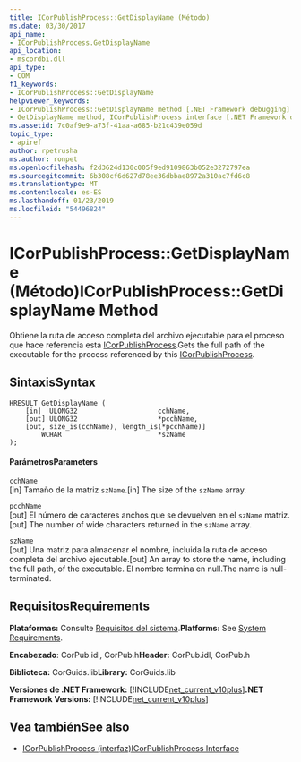 ```yaml
---
title: ICorPublishProcess::GetDisplayName (Método)
ms.date: 03/30/2017
api_name:
- ICorPublishProcess.GetDisplayName
api_location:
- mscordbi.dll
api_type:
- COM
f1_keywords:
- ICorPublishProcess::GetDisplayName
helpviewer_keywords:
- ICorPublishProcess::GetDisplayName method [.NET Framework debugging]
- GetDisplayName method, ICorPublishProcess interface [.NET Framework debugging]
ms.assetid: 7c0af9e9-a73f-41aa-a685-b21c439e059d
topic_type:
- apiref
author: rpetrusha
ms.author: ronpet
ms.openlocfilehash: f2d3624d130c005f9ed9109863b052e3272797ea
ms.sourcegitcommit: 6b308cf6d627d78ee36dbbae8972a310ac7fd6c8
ms.translationtype: MT
ms.contentlocale: es-ES
ms.lasthandoff: 01/23/2019
ms.locfileid: "54496824"
---
```

# <a name="icorpublishprocessgetdisplayname-method"></a><span data-ttu-id="a12d3-102">ICorPublishProcess::GetDisplayName (Método)</span><span class="sxs-lookup"><span data-stu-id="a12d3-102">ICorPublishProcess::GetDisplayName Method</span></span>
<span data-ttu-id="a12d3-103">Obtiene la ruta de acceso completa del archivo ejecutable para el proceso que hace referencia esta [ICorPublishProcess](../../../../docs/framework/unmanaged-api/debugging/icorpublishprocess-interface.md).</span><span class="sxs-lookup"><span data-stu-id="a12d3-103">Gets the full path of the executable for the process referenced by this [ICorPublishProcess](../../../../docs/framework/unmanaged-api/debugging/icorpublishprocess-interface.md).</span></span>  
  
## <a name="syntax"></a><span data-ttu-id="a12d3-104">Sintaxis</span><span class="sxs-lookup"><span data-stu-id="a12d3-104">Syntax</span></span>  
  
```  
HRESULT GetDisplayName (  
    [in]  ULONG32                    cchName,   
    [out] ULONG32                    *pcchName,  
    [out, size_is(cchName), length_is(*pcchName)]   
        WCHAR                        *szName  
);  
```  
  
#### <a name="parameters"></a><span data-ttu-id="a12d3-105">Parámetros</span><span class="sxs-lookup"><span data-stu-id="a12d3-105">Parameters</span></span>  
 `cchName`  
 <span data-ttu-id="a12d3-106">[in] Tamaño de la matriz `szName`.</span><span class="sxs-lookup"><span data-stu-id="a12d3-106">[in] The size of the `szName` array.</span></span>  
  
 `pcchName`  
 <span data-ttu-id="a12d3-107">[out] El número de caracteres anchos que se devuelven en el `szName` matriz.</span><span class="sxs-lookup"><span data-stu-id="a12d3-107">[out] The number of wide characters returned in the `szName` array.</span></span>  
  
 `szName`  
 <span data-ttu-id="a12d3-108">[out] Una matriz para almacenar el nombre, incluida la ruta de acceso completa del archivo ejecutable.</span><span class="sxs-lookup"><span data-stu-id="a12d3-108">[out] An array to store the name, including the full path, of the executable.</span></span> <span data-ttu-id="a12d3-109">El nombre termina en null.</span><span class="sxs-lookup"><span data-stu-id="a12d3-109">The name is null-terminated.</span></span>  
  
## <a name="requirements"></a><span data-ttu-id="a12d3-110">Requisitos</span><span class="sxs-lookup"><span data-stu-id="a12d3-110">Requirements</span></span>  
 <span data-ttu-id="a12d3-111">**Plataformas:** Consulte [Requisitos del sistema](../../../../docs/framework/get-started/system-requirements.md).</span><span class="sxs-lookup"><span data-stu-id="a12d3-111">**Platforms:** See [System Requirements](../../../../docs/framework/get-started/system-requirements.md).</span></span>  
  
 <span data-ttu-id="a12d3-112">**Encabezado**: CorPub.idl, CorPub.h</span><span class="sxs-lookup"><span data-stu-id="a12d3-112">**Header:** CorPub.idl, CorPub.h</span></span>  
  
 <span data-ttu-id="a12d3-113">**Biblioteca:** CorGuids.lib</span><span class="sxs-lookup"><span data-stu-id="a12d3-113">**Library:** CorGuids.lib</span></span>  
  
 <span data-ttu-id="a12d3-114">**Versiones de .NET Framework:** [!INCLUDE[net_current_v10plus](../../../../includes/net-current-v10plus-md.md)]</span><span class="sxs-lookup"><span data-stu-id="a12d3-114">**.NET Framework Versions:** [!INCLUDE[net_current_v10plus](../../../../includes/net-current-v10plus-md.md)]</span></span>  
  
## <a name="see-also"></a><span data-ttu-id="a12d3-115">Vea también</span><span class="sxs-lookup"><span data-stu-id="a12d3-115">See also</span></span>
- [<span data-ttu-id="a12d3-116">ICorPublishProcess (interfaz)</span><span class="sxs-lookup"><span data-stu-id="a12d3-116">ICorPublishProcess Interface</span></span>](../../../../docs/framework/unmanaged-api/debugging/icorpublishprocess-interface.md)
